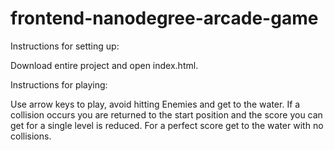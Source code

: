frontend-nanodegree-arcade-game
===============================

Instructions for setting up:

Download entire project and open index.html.


Instructions for playing:

Use arrow keys to play, avoid hitting Enemies and get to the water.
If a collision occurs you are returned to the start position and the score you can get for a single level is reduced. 
For a perfect score get to the water with no collisions.
